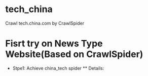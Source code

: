 # tech_china
Crawl tech.china.com by CrawlSpider

# Fisrt try on News Type Website(Based on CrawlSpider)
* Stpe1: Achieve china_tech spider
** Details:
